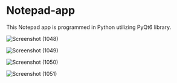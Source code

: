 # Notepad-app
This Notepad app is programmed in Python utilizing PyQt6 library.

![Screenshot (1048)](https://github.com/Subhashini098/Notepad-app/assets/109629881/7ce367d7-ffd1-4472-843c-c5898a2a598a)

![Screenshot (1049)](https://github.com/Subhashini098/Notepad-app/assets/109629881/1c23883d-d09f-45be-9295-c5638fe3a750)

![Screenshot (1050)](https://github.com/Subhashini098/Notepad-app/assets/109629881/c855c7a1-002b-4d7b-a951-108786e704b0)

![Screenshot (1051)](https://github.com/Subhashini098/Notepad-app/assets/109629881/9a02607a-df60-4f77-9f8d-0b4399953805)
